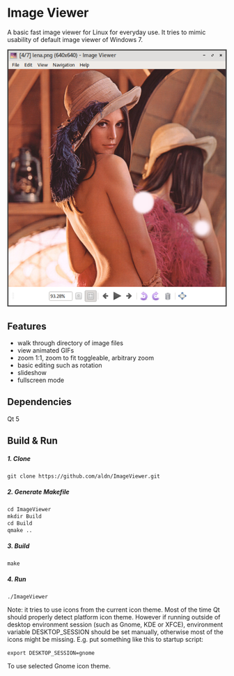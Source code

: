 # Image Viewer
A basic fast image viewer for Linux for everyday use.
It tries to mimic usability of default image viewer of Windows 7.
 
![application screenshot](https://github.com/aldn/ImageViewer/raw/master/Doc/app_screenshot.png "Application Screenshot")

## Features
* walk through directory of image files
* view animated GIFs
* zoom 1:1, zoom to fit toggleable, arbitrary zoom
* basic editing such as rotation
* slideshow
* fullscreen mode


## Dependencies
Qt 5

## Build & Run
##### 1. Clone
```shell
git clone https://github.com/aldn/ImageViewer.git
```
##### 2. Generate Makefile
```shell
cd ImageViewer
mkdir Build
cd Build
qmake ..
```
##### 3. Build
```shell
make
```
##### 4. Run
```shell
./ImageViewer
```
Note: it tries to use icons from the current icon theme. Most of the time Qt should properly detect platform icon theme. However if running outside of desktop environment session (such as Gnome, KDE or XFCE), environment variable DESKTOP_SESSION should be set manually, otherwise most of the icons might be missing.
E.g. put something like this to startup script:
```shell
export DESKTOP_SESSION=gnome
```
To use selected Gnome icon theme.

